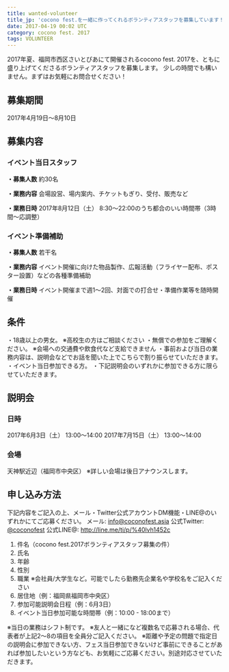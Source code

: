 ```yaml
---
title: wanted-volunteer
title_jp: 'cocono fest.を一緒に作ってくれるボランティアスタッフを募集しています！'
date: 2017-04-19 00:02 UTC
category: cocono fest. 2017
tags: VOLUNTEER
---
```


2017年夏、福岡市西区さいとぴあにて開催されるcocono fest. 2017を、ともに盛り上げてくださるボランティアスタッフを募集します。
少しの時間でも構いません。まずはお気軽にお問合せください！

## 募集期間

2017年4月19日〜8月10日

## 募集内容

### イベント当日スタッフ

__・募集人数__
約30名

__・業務内容__
会場設営、場内案内、チケットもぎり、受付、販売など

__・業務日時__
2017年8月12日（土） 8:30〜22:00のうち都合のいい時間帯（3時間〜応調整）

### イベント準備補助

__・募集人数__
若干名

__・業務内容__
イベント開催に向けた物品製作、広報活動（フライヤー配布、ポスター設置）などの各種準備補助

__・業務日時__
イベント開催まで週1～2回、対面での打合せ・準備作業等を随時開催

## 条件

・18歳以上の男女。 ※高校生の方はご相談ください
・無償での参加をご理解ください。 ※会場への交通費や飲食代など支給できません
・事前および当日の業務内容は、説明会などでお話を聞いた上でこちらで割り振らせていただきます。
・イベント当日参加できる方。
・下記説明会のいずれかに参加できる方に限らせていただきます。

## 説明会

### 日時
2017年6月3日（土） 13:00〜14:00
2017年7月15日（土） 13:00〜14:00

### 会場
天神駅近辺（福岡市中央区）
※詳しい会場は後日アナウンスします。

## 申し込み方法

下記内容をご記入の上、メール・Twitter公式アカウントDM機能・LINE@のいずれかにてご応募ください。
メール: <info@coconofest.asia>
公式Twitter: [@coconofest](https://twitter.com/coconofest)
公式LINE@: <http://line.me/ti/p/%40lvh1452c>

1. 件名（cocono fest.2017ボランティアスタッフ募集の件）
2. 氏名
3. 年齢
4. 性別
5. 職業 ※会社員/大学生など。可能でしたら勤務先企業名や学校名をご記入ください
6. 居住地（例：福岡県福岡市中央区）
7. 参加可能説明会日程（例：6月3日）
8. イベント当日参加可能な時間帯（例：10:00 - 18:00まで）

※当日の業務はシフト制です。
※友人と一緒になど複数名で応募される場合、代表者が上記2〜8の項目を全員分ご記入ください。
※距離や予定の問題で指定日の説明会に参加できない方、フェス当日参加できないけど事前にできることがあれば参加したいという方なども、お気軽にご応募ください。別途対応させていただきます。
